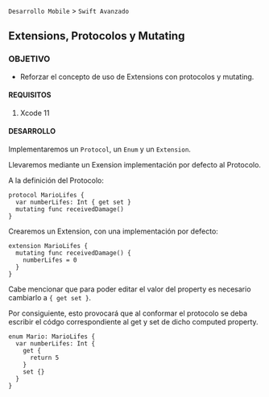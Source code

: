 `Desarrollo Mobile` > `Swift Avanzado`

## Extensions, Protocolos y Mutating

### OBJETIVO

- Reforzar el concepto de uso de Extensions con protocolos y mutating.

#### REQUISITOS

1. Xcode 11

#### DESARROLLO

Implementaremos un `Protocol`, un `Enum` y un `Extension`.

Llevaremos mediante un Exension implementación por defecto al Protocolo.

A la definición del Protocolo:
```
protocol MarioLifes {
  var numberLifes: Int { get set }
  mutating func receivedDamage()
}
```

Crearemos un Extension, con una implementación por defecto:
```
extension MarioLifes {
  mutating func receivedDamage() {
    numberLifes = 0
  }
}
```
Cabe mencionar que para poder editar el valor del property es necesario cambiarlo a `{ get set }`.

Por consiguiente, esto provocará que al conformar el protocolo se deba escribir el códgo correspondiente al get y set de dicho computed property.

```
enum Mario: MarioLifes {
  var numberLifes: Int {
    get {
      return 5
    }
    set {}
  }
}
```


